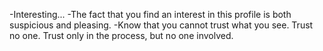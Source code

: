 -Interesting...
-The fact that you find an interest in this profile is both suspicious and pleasing. 
-Know that you cannot trust what you see. Trust no one. Trust only in the process, but no one involved. 

<!---
Lx-Notekeeper/Lx-Notekeeper is a ✨ special ✨ repository because its `README.md` (this file) appears on your GitHub profile.
You can click the Preview link to take a look at your changes.
--->
